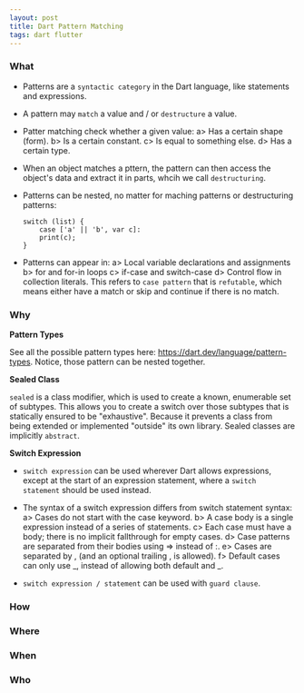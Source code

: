 ```yaml
---
layout: post
title: Dart Pattern Matching
tags: dart flutter
---
```





### What

- Patterns are a `syntactic category` in the Dart language, like statements and expressions.

- A pattern may `match` a value and / or `destructure` a value.

- Patter matching check whether a given value:
    a> Has a certain shape (form).
    b> Is a certain constant.
    c> Is equal to something else.
    d> Has a certain type.

- When an object matches a pttern, the pattern can then access the object's data and extract it in parts, whcih we call `destructuring`.

- Patterns can be nested, no matter for maching patterns or destructuring patterns:
    ```
    switch (list) {
        case ['a' || 'b', var c]:
        print(c);
    }
    ```

- Patterns can appear in:
    a> Local variable declarations and assignments
    b> for and for-in loops
    c> if-case and switch-case
    d> Control flow in collection literals. This refers to `case pattern` that is `refutable`, which means either have a match or skip and continue if there is no match.


### Why

**Pattern Types**

See all the possible pattern types here: https://dart.dev/language/pattern-types. Notice, those pattern can be nested together.


**Sealed Class**

`sealed` is a class modifier, which is used to create a known, enumerable set of subtypes. This allows you to create a switch over those subtypes that is statically ensured to be "exhaustive". Because it prevents a class from being extended or implemented "outside" its own library. Sealed classes are implicitly `abstract`.


**Switch Expression**

- `switch expression` can be used wherever Dart allows expressions, except at the start of an expression statement, where a `switch statement` should be used instead.

- The syntax of a switch expression differs from switch statement syntax:
    a> Cases do not start with the case keyword.
    b> A case body is a single expression instead of a series of statements.
    c> Each case must have a body; there is no implicit fallthrough for empty cases.
    d> Case patterns are separated from their bodies using => instead of :.
    e> Cases are separated by , (and an optional trailing , is allowed).
    f> Default cases can only use _, instead of allowing both default and _.


- `switch expression / statement` can be used with `guard clause`.

### How



### Where


### When



### Who